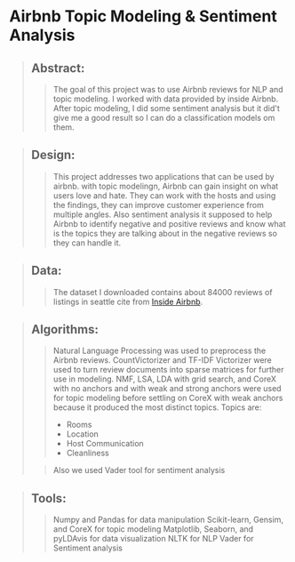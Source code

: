 # Airbnb Topic Modeling & Sentiment Analysis

> ## Abstract:
>> The goal of this project was to use Airbnb reviews for NLP and topic modeling. I worked with data provided by inside Airbnb. After topic modeling, I did some sentiment analysis but it did't give me a good result so I can do a classification models om them.

> ## Design:
>> This project addresses two applications that can be used by airbnb. with topic modelingn, Airbnb can gain insight on what users love and hate. They can work with the hosts and using the findings, they can improve customer experience from multiple angles. Also sentiment analysis it supposed to help Airbnb to identify negative and positive reviews and know what is the topics they are talking about in the negative reviews so they can handle it.

> ## Data:
>> The dataset I downloaded contains about 84000 reviews of listings in seattle cite from  [Inside Airbnb](http://insideairbnb.com/get-the-data.html). 

> ## Algorithms: 
>> Natural Language Processing was used to preprocess the Airbnb reviews. CountVictorizer and TF-IDF Victorizer were used to turn review documents into sparse matrices for further use in modeling.
>> NMF, LSA, LDA with grid search, and CoreX with no anchors and with weak and strong anchors were used for topic modeling before settling on CoreX with weak anchors because it produced the most distinct topics.
>> Topics are:
>> - Rooms
>> - Location
>> - Host Communication
>> - Cleanliness
>
>> Also we used Vader tool for sentiment analysis

> ## Tools:
>> Numpy and Pandas for data manipulation
>> Scikit-learn, Gensim, and CoreX for topic modeling
>> Matplotlib, Seaborn, and pyLDAvis for data visualization
>> NLTK for NLP
>> Vader for Sentiment analysis
